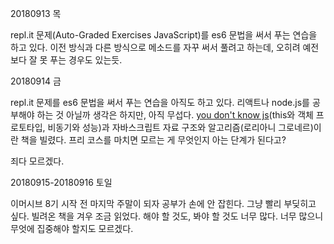 20180913 목

repl.it 문제(Auto-Graded Exercises JavaScript)를 es6 문법을 써서 푸는 연습을 하고 있다. 이전 방식과 다른 방식으로 메소드를 자꾸 써서 풀려고 하는데, 오히려 예전보다 잘 못 푸는 경우도 있는듯. 



20180914 금

repl.it 문제를 es6 문법을 써서 푸는 연습을 아직도 하고 있다. 리액트나 node.js를 공부해야 하는 것 아닐까 생각은 하지만, 아직 무섭다. [you don't know js](https://ridibooks.com/v2/Detail?id=443000383&_s=search&_q=%EC%B9%B4%EC%9D%BC%20%EC%8B%AC%EC%8A%A8)(this와 객체 프로토타입, 비동기와 성능)과 자바스크립트 자료 구조와 알고리즘(로리아니 그로네르)이란 책을 빌렸다. 프리 코스를 마치면 모르는 게 무엇인지 아는 단계가 된다고? 



죄다 모르겠다.



20180915-20180916 토일

이머시브 8기 시작 전 마지막 주말이 되자 공부가 손에 안 잡힌다. 그냥 빨리 부딪히고 싶다. 빌려온 책을 겨우 조금 읽었다. 해야 할 것도, 봐야 할 것도 너무 많다. 너무 많으니 무엇에 집중해야 할지도 모르겠다. 